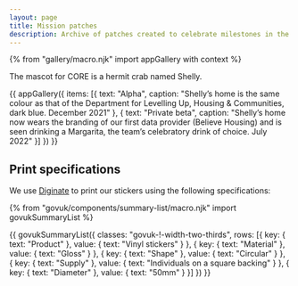 ```yaml
---
layout: page
title: Mission patches
description: Archive of patches created to celebrate milestones in the development of our service.
---
```


{% from "gallery/macro.njk" import appGallery with context %}

The mascot for CORE is a hermit crab named Shelly.

{{ appGallery({
  items: [{
    text: "Alpha",
    caption: "Shelly’s home is the same colour as that of the Department for Levelling Up, Housing & Communities, dark blue. December 2021"
  }, {
    text: "Private beta",
    caption: "Shelly’s home now wears the branding of our first data provider (Believe Housing) and is seen drinking a Margarita, the team’s celebratory drink of choice. July 2022"
  }]
}) }}

## Print specifications

We use [Diginate](https://diginate.com) to print our stickers using the following specifications:

{% from "govuk/components/summary-list/macro.njk" import govukSummaryList %}

{{ govukSummaryList({
  classes: "govuk-!-width-two-thirds",
  rows: [{
    key: {
      text: "Product"
    },
    value: {
      text: "Vinyl stickers"
    }
  }, {
    key: {
      text: "Material"
    },
    value: {
      text: "Gloss"
    }
  }, {
    key: {
      text: "Shape"
    },
    value: {
      text: "Circular"
    }
  }, {
    key: {
      text: "Supply"
    },
    value: {
      text: "Individuals on a square backing"
    }
  }, {
    key: {
      text: "Diameter"
    },
    value: {
      text: "50mm"
    }
  }]
}) }}
